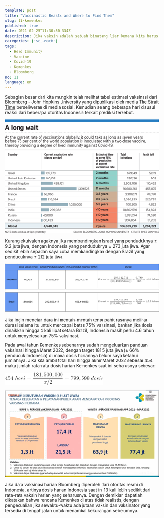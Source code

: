 ```yaml
---
template: post
title: "Vaccinastic Beasts and Where to Find Them"
slug: 11-kemenkes
published: true
date: 2021-02-25T11:30:50.334Z
description: Jika vaksin adalah sebuah binatang liar kemana kita harus mencarinya?
categories: ["Sci-Math"]
tags:
  - Herd Immunity
  - Vaccine
  - Covid-19
  - Kemenkes
  - Bloomberg
no: 11
language: en
---
```


Sebagian besar dari kita mungkin telah melihat tabel estimasi vaksinasi dari Bloomberg - John Hopkins University yang dipublikasi oleh media [The Strait Time](https://www.straitstimes.com/world/pandemic-could-end-in-7-years-at-current-pace-of-vaccination) berseliweran di media sosial. Kemudian selang beberapa hari disusul reaksi dari beberapa otoritas Indonesia terkait prediksi tersebut.

![Tabel Vaksinasi Bloomberg](images/bloomberg-vaccination.jpg)

Kurang ekuivalen agaknya jika membandingkan Israel yang penduduknya ± 9.2 juta jiwa, dengan Indonesia yang penduduknya ± 273 juta jiwa. Agar sedikit lebih sepadan saya coba membandingkan dengan Brazil yang penduduknya ± 212 juta jiwa.

![Indonesia Brazil](images/ind-bra.png)

Jika ingin menelan data ini mentah-mentah tentu pahit rasanya melihat durasi selama itu untuk mencapai batas 75% vaksinasi, bahkan jika dosis dinaikkan hingga 4 kali lipat setara Brazil, Indonesia masih perlu 4.6 tahun untuk menyelesaikan 75% vaksinasi.

Pada awal tahun Kemenkes sebenarnya sudah mengeluarkan panduan vaksinasi hingga Maret 2022, dengan target 181.5 juta jiwa (± 66% penduduk Indonesia) di mana dosis hariannya belum saya ketahui jumlahnya. Jika kita ambil total hari hingga akhir Maret 2022 sebesar 454 maka jumlah rata-rata dosis harian Kemenkes saat ini seharusnya sebesar:

![Indonesia Brazil](images/equation.png)

![Indonesia Brazil](images/Kemenkes.png)

Jika data vaksinasi harian Bloomberg diperoleh dari otoritas resmi di Indonesia, artinya dosis harian Indonesia saat ini 13 kali lebih sedikit dari rata-rata vaksin harian yang seharusnya. Dengan demikian dapatlah dikatakan bahwa rencana Kemenkes di atas tidak realistis, dengan pengecualian jika sewaktu-waktu ada jutaan vaksin dan vaksinator yang tersedia di tengah jalan untuk menambal kekurangan sebelumnya.

<br />
